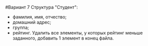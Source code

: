 #Вариант 7 
Структура "Студент":
- фамилия, имя, отчество;
- домашний адрес;
- группа;
- рейтинг.
Удалить все элементы, у которых рейтинг меньше заданного,
добавить 1 элемент в конец файла.